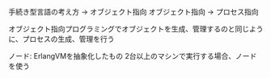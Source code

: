 手続き型言語の考え方 -> オブジェクト指向
オブジェクト指向 -> プロセス指向

オブジェクト指向プログラミングでオブジェクトを生成、管理するのと同じように、プロセスの生成、管理を行う

ノード:
ErlangVMを抽象化したもの
2台以上のマシンで実行する場合、ノードを使う

